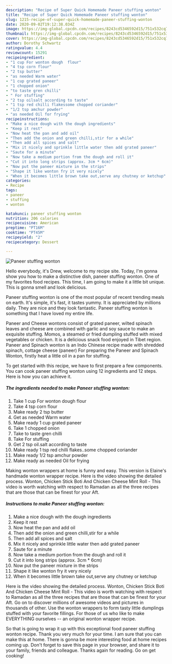 ```yaml
---
description: "Recipe of Super Quick Homemade Paneer stuffing wonton"
title: "Recipe of Super Quick Homemade Paneer stuffing wonton"
slug: 1215-recipe-of-super-quick-homemade-paneer-stuffing-wonton
date: 2020-09-02T19:12:38.034Z
image: https://img-global.cpcdn.com/recipes/8243cd5346592d15/751x532cq70/paneer-stuffing-wonton-recipe-main-photo.jpg
thumbnail: https://img-global.cpcdn.com/recipes/8243cd5346592d15/751x532cq70/paneer-stuffing-wonton-recipe-main-photo.jpg
cover: https://img-global.cpcdn.com/recipes/8243cd5346592d15/751x532cq70/paneer-stuffing-wonton-recipe-main-photo.jpg
author: Dorothy Schwartz
ratingvalue: 4.4
reviewcount: 15291
recipeingredient:
- "1 cup For wonton dough  flour"
- "4 tsp corn flour"
- "2 tsp butter"
- "as needed Warm water"
- "1 cup grated paneer"
- "1 chopped onion"
- "to taste gren chilli"
- " For stuffing"
- "2 tsp oilsalt according to taste"
- "1 tsp red chilli flakessome chopped coriander"
- "1/2 tsp amchur powder"
- "as needed Oil for frying"
recipeinstructions:
- "Make a nice dough with the dough ingredients"
- "Keep it rest"
- "Now heat the pan and add oil"
- "Then add the onion and green chilli,stir for a while"
- "Then add all spices and salt"
- "Mix it nicely and sprinkle little water then add grated paneer"
- "Saute for a minute"
- "Now take a medium portion from the dough and roll it"
- "Cut it into long strips (approx. 3cm * 6cm)"
- "Now put the paneer mixture in the strips"
- "Shape it like wonton fry it very nicely"
- "When it becomes little brown take out,serve any chutney or ketchup"
categories:
- Recipe
tags:
- paneer
- stuffing
- wonton

katakunci: paneer stuffing wonton 
nutrition: 206 calories
recipecuisine: American
preptime: "PT16M"
cooktime: "PT45M"
recipeyield: "2"
recipecategory: Dessert

---
```



![Paneer stuffing wonton](https://img-global.cpcdn.com/recipes/8243cd5346592d15/751x532cq70/paneer-stuffing-wonton-recipe-main-photo.jpg)

Hello everybody, it's Drew, welcome to my recipe site. Today, I'm gonna show you how to make a distinctive dish, paneer stuffing wonton. One of my favorites food recipes. This time, I am going to make it a little bit unique. This is gonna smell and look delicious.

Paneer stuffing wonton is one of the most popular of recent trending meals on earth. It's simple, it's fast, it tastes yummy. It is appreciated by millions daily. They are nice and they look fantastic. Paneer stuffing wonton is something that I have loved my entire life.

Paneer and Cheese wontons consist of grated paneer, wilted spinach leaves and cheese are combined with garlic and soy sauce to make an exquisite stuffing. Momos, a steamed or fried dumpling stuffed with mixed vegetables or chicken. It is a delicious snack food enjoyed in Tibet region. Paneer and Spinach wonton is an Indo Chinese recipe made with shredded spinach, cottage cheese (paneer) For preparing the Paneer and Spinach Wonton, firstly heat a little oil in a pan for stuffing.


To get started with this recipe, we have to first prepare a few components. You can cook paneer stuffing wonton using 12 ingredients and 12 steps. Here is how you can achieve it.

<!--inarticleads1-->

##### The ingredients needed to make Paneer stuffing wonton:

1. Take 1 cup For wonton dough  flour
1. Take 4 tsp corn flour
1. Make ready 2 tsp butter
1. Get as needed Warm water
1. Make ready 1 cup grated paneer
1. Take 1 chopped onion
1. Take to taste gren chilli
1. Take  For stuffing
1. Get 2 tsp oil.salt according to taste
1. Make ready 1 tsp red chilli flakes..some chopped coriander
1. Make ready 1/2 tsp amchur powder
1. Make ready as needed Oil for frying


Making wonton wrappers at home is funny and easy. This version is Elaine&#39;s handmade wonton wrapper recipe. Here is the video showing the detailed process. Wonton, Chicken Stick Boti And Chicken Cheese Mint Roll - This video is worth watching with respect to Ramadan as all the three recipes that are those that can be finest for your Aft. 

<!--inarticleads2-->

##### Instructions to make Paneer stuffing wonton:

1. Make a nice dough with the dough ingredients
1. Keep it rest
1. Now heat the pan and add oil
1. Then add the onion and green chilli,stir for a while
1. Then add all spices and salt
1. Mix it nicely and sprinkle little water then add grated paneer
1. Saute for a minute
1. Now take a medium portion from the dough and roll it
1. Cut it into long strips (approx. 3cm * 6cm)
1. Now put the paneer mixture in the strips
1. Shape it like wonton fry it very nicely
1. When it becomes little brown take out,serve any chutney or ketchup


Here is the video showing the detailed process. Wonton, Chicken Stick Boti And Chicken Cheese Mint Roll - This video is worth watching with respect to Ramadan as all the three recipes that are those that can be finest for your Aft. Go on to discover millions of awesome videos and pictures in thousands of other. Use the wonton wrappers to form tasty little dumplings stuffed with your favorite fillings. For those of us who like to make EVERYTHING ourselves -- an original wonton wrapper recipe. 

So that is going to wrap it up with this exceptional food paneer stuffing wonton recipe. Thank you very much for your time. I am sure that you can make this at home. There is gonna be more interesting food at home recipes coming up. Don't forget to save this page in your browser, and share it to your family, friends and colleague. Thanks again for reading. Go on get cooking!
